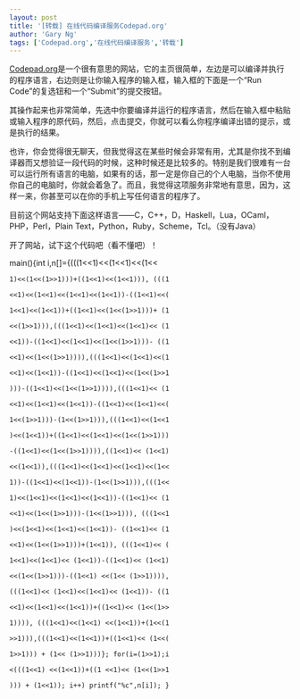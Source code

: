 ```yaml
---
layout: post
title: '[转载] 在线代码编译服务Codepad.org'
author: 'Gary Ng'
tags: ['Codepad.org','在线代码编译服务','转载']
---
```


  


[Codepad.org](http://codepad.org/)是一个很有意思的网站，它的主页很简单，左边是可以编译并执行的程序语言，右边则是让你输入程序的输入框，输入框的下面是一个“Run Code”的复选钮和一个“Submit”的提交按钮。

其操作起来也非常简单，先选中你要编译并运行的程序语言，然后在输入框中粘贴或输入程序的原代码，然后，点击提交，你就可以看么你程序编译出错的提示，或是执行的结果。

也许，你会觉得很无聊天，但我觉得这在某些时候会非常有用，尤其是你找不到编译器而又想验证一段代码的时候，这种时候还是比较多的。特别是我们很难有一台可以运行所有语言的电脑，如果有的话，那一定是你自己的个人电脑，当你不使用你自己的电脑时，你就会着急了。而且，我觉得这项服务非常地有意思，因为，这样一来，你甚至可以在你的手机上写任何语言的程序了。

目前这个网站支持下面这样语言——C，C++，D，Haskell，Lua，OCaml，PHP，Perl，Plain Text，Python，Ruby，Scheme，Tcl。（没有Java）

  


开了网站，试下这个代码吧（看不懂吧）！

main(){int i,n[]={(((1<<1)<<(1<<1)<<(1<<

    1)<<(1<<(1>>1)))+((1<<1)<<(1<<1))), (((1

    <<1)<<(1<<1)<<(1<<1)<<(1<<1))-((1<<1)<<(

    1<<1)<<(1<<1))+((1<<1)<<(1<<(1>>1)))+ (1

    <<(1>>1))),(((1<<1)<<(1<<1)<<(1<<1)<< (1

    <<1))-((1<<1)<<(1<<1)<<(1<<(1>>1)))- ((1

    <<1)<<(1<<(1>>1)))),(((1<<1)<<(1<<1)<<(1

    <<1)<<(1<<1))-((1<<1)<<(1<<1)<<(1<<(1>>1

    )))-((1<<1)<<(1<<(1>>1)))),(((1<<1)<< (1

    <<1)<<(1<<1)<<(1<<1))-((1<<1)<<(1<<1)<<(

    1<<(1>>1)))-(1<<(1>>1))),(((1<<1)<<(1<<1

    )<<(1<<1))+((1<<1)<<(1<<1)<<(1<<(1>>1)))

    -((1<<1)<<(1<<(1>>1)))),((1<<1)<< (1<<1)

    <<(1<<1)),(((1<<1)<<(1<<1)<<(1<<1)<<(1<<

    1))-((1<<1)<<(1<<1))-(1<<(1>>1))),(((1<<

    1)<<(1<<1)<<(1<<1)<<(1<<1))-((1<<1)<< (1

    <<1)<<(1<<(1>>1)))-(1<<(1>>1))), (((1<<1

    )<<(1<<1)<<(1<<1)<<(1<<1))- ((1<<1)<< (1

    <<1)<<(1<<(1>>1)))+(1<<1)), (((1<<1)<< (

    1<<1)<<(1<<1)<< (1<<1))-((1<<1)<< (1<<1)

    <<(1<<(1>>1)))-((1<<1) <<(1<< (1>>1)))),

    (((1<<1)<< (1<<1)<<(1<<1)<< (1<<1))- ((1

    <<1)<<(1<<1)<<(1<<1))+((1<<1)<< (1<<(1>>

    1)))), (((1<<1)<<(1<<1) <<(1<<1))+(1<<(1

    >>1))),(((1<<1)<<(1<<1))+((1<<1)<< (1<<(

    1>>1))) + (1<< (1>>1)))}; for(i=(1>>1);i

    <(((1<<1) <<(1<<1))+((1 <<1)<< (1<<(1>>1

    ))) + (1<<1)); i++) printf("%c",n[i]); }

  

